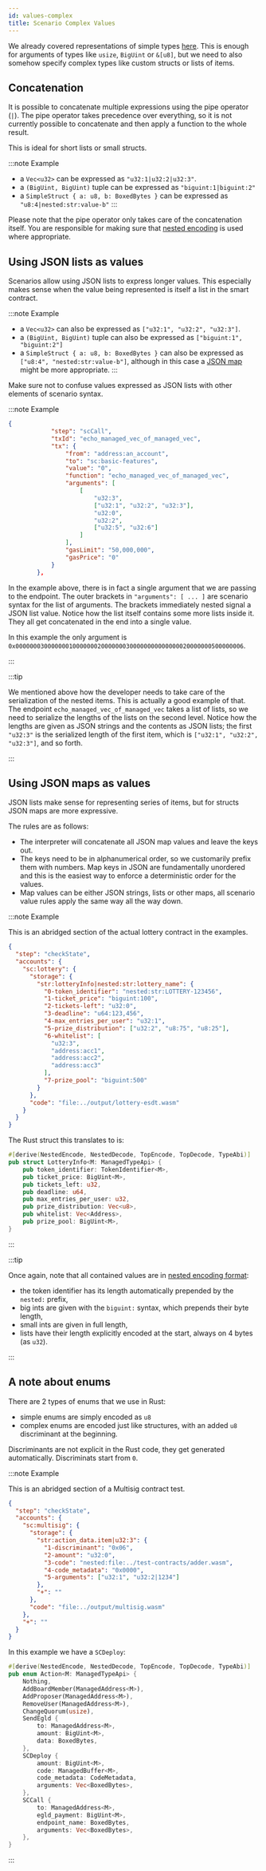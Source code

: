 ```yaml
---
id: values-complex
title: Scenario Complex Values
---
```

[comment]: # (mx-abstract)

We already covered representations of simple types [here](/developers/scenario-reference/values-simple). This is enough for arguments of types like `usize`, `BigUint` or `&[u8]`, but we need to also somehow specify complex types like custom structs or lists of items.

[comment]: # (mx-context-auto)

## **Concatenation**

It is possible to concatenate multiple expressions using the pipe operator (`|`). The pipe operator takes precedence over everything, so it is not currently possible to concatenate and then apply a function to the whole result.

This is ideal for short lists or small structs.

:::note Example

- a `Vec<u32>` can be expressed as `"u32:1|u32:2|u32:3"`.
- a `(BigUint, BigUint)` tuple can be expressed as `"biguint:1|biguint:2"`
- a `SimpleStruct { a: u8, b: BoxedBytes }` can be expressed as `"u8:4|nested:str:value-b"`
  :::

Please note that the pipe operator only takes care of the concatenation itself. You are responsible for making sure that [nested encoding](/developers/developer-reference/serialization-format/#the-concept-of-top-level-vs-nested-objects) is used where appropriate.

[comment]: # (mx-context-auto)

## **Using JSON lists as values**

Scenarios allow using JSON lists to express longer values. This especially makes sense when the value being represented is itself a list in the smart contract.

:::note Example

- a `Vec<u32>` can also be expressed as `["u32:1", "u32:2", "u32:3"]`.
- a `(BigUint, BigUint)` tuple can also be expressed as `["biguint:1", "biguint:2"]`
- a `SimpleStruct { a: u8, b: BoxedBytes }` can also be expressed as `["u8:4", "nested:str:value-b"]`, although in this case a [JSON map](#using-json-maps-as-values) might be more appropriate.
  :::

Make sure not to confuse values expressed as JSON lists with other elements of scenario syntax.

:::note Example

```json
{
            "step": "scCall",
            "txId": "echo_managed_vec_of_managed_vec",
            "tx": {
                "from": "address:an_account",
                "to": "sc:basic-features",
                "value": "0",
                "function": "echo_managed_vec_of_managed_vec",
                "arguments": [
                    [
                        "u32:3",
                        ["u32:1", "u32:2", "u32:3"],
                        "u32:0",
                        "u32:2",
                        ["u32:5", "u32:6"]
                    ]
                ],
                "gasLimit": "50,000,000",
                "gasPrice": "0"
            }
        },
```

In the example above, there is in fact a single argument that we are passing to the endpoint. The outer brackets in `"arguments": [ ... ]` are scenario syntax for the list of arguments. The brackets immediately nested signal a JSON list value. Notice how the list itself contains some more lists inside it. They all get concatenated in the end into a single value.

In this example the only argument is `0x0000000300000001000000020000000300000000000000020000000500000006`.

:::

:::tip

We mentioned above how the developer needs to take care of the serialization of the nested items. This is actually a good example of that. The endpoint `echo_managed_vec_of_managed_vec` takes a list of lists, so we need to serialize the lengths of the lists on the second level. Notice how the lengths are given as JSON strings and the contents as JSON lists; the first `"u32:3"` is the serialized length of the first item, which is `["u32:1", "u32:2", "u32:3"]`, and so forth.

:::

[comment]: # (mx-context-auto)

## **Using JSON maps as values**

JSON lists make sense for representing series of items, but for structs JSON maps are more expressive.

The rules are as follows:

- The interpreter will concatenate all JSON map values and leave the keys out.
- The keys need to be in alphanumerical order, so we customarily prefix them with numbers. Map keys in JSON are fundamentally unordered and this is the easiest way to enforce a deterministic order for the values.
- Map values can be either JSON strings, lists or other maps, all scenario value rules apply the same way all the way down.

:::note Example

This is an abridged section of the actual lottery contract in the examples.

```json
{
  "step": "checkState",
  "accounts": {
    "sc:lottery": {
      "storage": {
        "str:lotteryInfo|nested:str:lottery_name": {
          "0-token_identifier": "nested:str:LOTTERY-123456",
          "1-ticket_price": "biguint:100",
          "2-tickets-left": "u32:0",
          "3-deadline": "u64:123,456",
          "4-max_entries_per_user": "u32:1",
          "5-prize_distribution": ["u32:2", "u8:75", "u8:25"],
          "6-whitelist": [
            "u32:3",
            "address:acc1",
            "address:acc2",
            "address:acc3"
          ],
          "7-prize_pool": "biguint:500"
        }
      },
      "code": "file:../output/lottery-esdt.wasm"
    }
  }
}
```

The Rust struct this translates to is:

```rust
#[derive(NestedEncode, NestedDecode, TopEncode, TopDecode, TypeAbi)]
pub struct LotteryInfo<M: ManagedTypeApi> {
    pub token_identifier: TokenIdentifier<M>,
    pub ticket_price: BigUint<M>,
    pub tickets_left: u32,
    pub deadline: u64,
    pub max_entries_per_user: u32,
    pub prize_distribution: Vec<u8>,
    pub whitelist: Vec<Address>,
    pub prize_pool: BigUint<M>,
}

```

:::

:::tip

Once again, note that all contained values are in [nested encoding format](/developers/developer-reference/serialization-format/#the-concept-of-top-level-vs-nested-objects):

- the token identifier has its length automatically prepended by the `nested:` prefix,
- big ints are given with the `biguint:` syntax, which prepends their byte length,
- small ints are given in full length,
- lists have their length explicitly encoded at the start, always on 4 bytes (as `u32`).

:::

[comment]: # (mx-context-auto)

## **A note about enums**

There are 2 types of enums that we use in Rust:

- simple enums are simply encoded as `u8`
- complex enums are encoded just like structures, with an added `u8` discriminant at the beginning.

Discriminants are not explicit in the Rust code, they get generated automatically. Discriminats start from `0`.

:::note Example

This is an abridged section of a Multisig contract test.

```json
{
  "step": "checkState",
  "accounts": {
    "sc:multisig": {
      "storage": {
        "str:action_data.item|u32:3": {
          "1-discriminant": "0x06",
          "2-amount": "u32:0",
          "3-code": "nested:file:../test-contracts/adder.wasm",
          "4-code_metadata": "0x0000",
          "5-arguments": ["u32:1", "u32:2|1234"]
        },
        "+": ""
      },
      "code": "file:../output/multisig.wasm"
    },
    "+": ""
  }
}
```

In this example we have a `SCDeploy`:

```rust
#[derive(NestedEncode, NestedDecode, TopEncode, TopDecode, TypeAbi)]
pub enum Action<M: ManagedTypeApi> {
    Nothing,
    AddBoardMember(ManagedAddress<M>),
    AddProposer(ManagedAddress<M>),
    RemoveUser(ManagedAddress<M>),
    ChangeQuorum(usize),
    SendEgld {
        to: ManagedAddress<M>,
        amount: BigUint<M>,
        data: BoxedBytes,
    },
    SCDeploy {
        amount: BigUint<M>,
        code: ManagedBuffer<M>,
        code_metadata: CodeMetadata,
        arguments: Vec<BoxedBytes>,
    },
    SCCall {
        to: ManagedAddress<M>,
        egld_payment: BigUint<M>,
        endpoint_name: BoxedBytes,
        arguments: Vec<BoxedBytes>,
    },
}
```

:::
